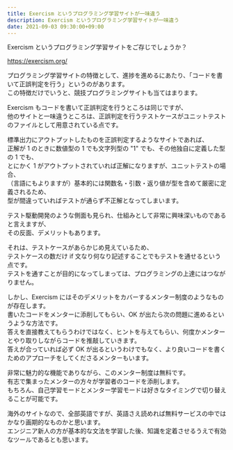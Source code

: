 ```yaml
---
title: Exercism というプログラミング学習サイトが一味違う
description: Exercism というプログラミング学習サイトが一味違う
date: 2021-09-03 09:30:00+09:00
---
```


Exercism というプログラミング学習サイトをご存じでしょうか？

https://exercism.org/

プログラミング学習サイトの特徴として、進捗を進めるにあたり、「コードを書いて正誤判定を行う」というのがあります。  
この特徴だけでいうと、競技プログラミングサイトも当てはまります。

Exercism もコードを書いて正誤判定を行うところは同じですが、  
他のサイトと一味違うところは、正誤判定を行うテストケースがユニットテストのファイルとして用意されている点です。

標準出力にアウトプットしたものを正誤判定するようなサイトであれば、  
正解が 1 のときに数値型の 1 でも文字列型の "1" でも、その他独自に定義した型の 1 でも、  
とにかく 1 がアウトプットされていれば正解になりますが、ユニットテストの場合、  
（言語にもよりますが）基本的には関数名・引数・返り値が型を含めて厳密に定義されるため、  
型が間違っていればテストが通らず不正解となってしまいます。

テスト駆動開発のような側面も見られ、仕組みとして非常に興味深いものであると言えますが、  
その反面、デメリットもあります。

それは、テストケースがあらかじめ見えているため、  
テストケースの数だけ if 文なり何なり記述することでもテストを通せるという点です。  
テストを通すことが目的になってしまっては、プログラミングの上達にはつながりません。

しかし、Exercism にはそのデメリットをカバーするメンター制度のようなものが存在します。  
書いたコードをメンターに添削してもらい、OK が出たら次の問題に進めるというような方法です。  
答えを直接教えてもらうわけではなく、ヒントを与えてもらい、何度かメンターとやり取りしながらコードを推敲していきます。  
答えが合っていれば必ず OK が出るというわけでもなく、より良いコードを書くためのアプローチをしてくださるメンターもいます。

非常に魅力的な機能でありながら、このメンター制度は無料です。  
有志で集まったメンターの方々が学習者のコードを添削します。  
もちろん、自己学習モードとメンター学習モードは好きなタイミングで切り替えることが可能です。

海外のサイトなので、全部英語ですが、英語さえ読めれば無料サービスの中ではかなり画期的なものかと思います。  
エンジニア新人の方が基本的な文法を学習した後、知識を定着させるうえで有効なツールであるとも思います。

